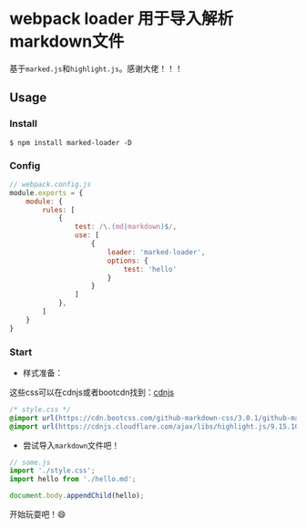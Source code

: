 # webpack loader 用于导入解析markdown文件

基于```marked.js```和```highlight.js```。感谢大佬！！！

## Usage

### Install

```shell
$ npm install marked-loader -D
```

### Config

```js
// webpack.config.js
module.exports = {
    module: {
        rules: [
            {
                test: /\.(md|markdown)$/,
                use: [
                    {
                        loader: 'marked-loader',
                        options: {
                            test: 'hello'
                        }
                    }
                ]
            },
        ]
    }
}
```

### Start

- 样式准备：

这些css可以在cdnjs或者bootcdn找到：[cdnjs](https://cdnjs.com/libraries/highlight.js/)

```css
/* style.css */
@import url(https://cdn.bootcss.com/github-markdown-css/3.0.1/github-markdown.min.css);
@import url(https://cdnjs.cloudflare.com/ajax/libs/highlight.js/9.15.10/styles/github.min.css);
```

- 尝试导入```markdown```文件吧！

```js
// some.js
import './style.css';
import hello from './hello.md';

document.body.appendChild(hello);
```

开始玩耍吧！😄
